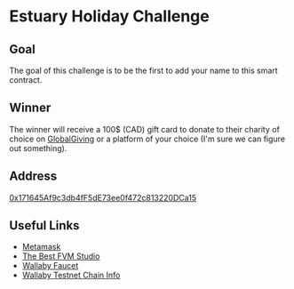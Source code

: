 # Estuary Holiday Challenge

## Goal
The goal of this challenge is to be the first to add your name to this smart contract.

## Winner
The winner will receive a 100$ (CAD) gift card to donate to their charity of choice on [GlobalGiving](https://www.globalgiving.org/) or a platform of your choice (I'm sure we can figure out something).

## Address
[0x171645Af9c3db4fF5dE73ee0f472c813220DCa15](https://fvm.starboard.ventures/contracts/0x171645Af9c3db4fF5dE73ee0f472c813220DCa15)

## Useful Links
- [Metamask](https://metamask.io/)
- [The Best FVM Studio](https://fvmstudio.estuary.tech/)
- [Wallaby Faucet](https://wallaby.network/#faucet)
- [Wallaby Testnet Chain Info](https://chainlist.org/chain/31415)

